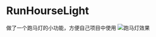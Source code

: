 # RunHourseLight
做了一个跑马灯的小功能，方便自己项目中使用
![跑马灯效果](https://github.com/SuiFengLiuNian/RunHourseLight/blob/master/QQ20191212-184242-HD.gif)
